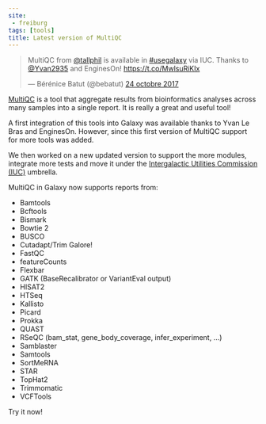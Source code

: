 ```yaml
---
site:
 - freiburg
tags: [tools]
title: Latest version of MultiQC
---
```


<blockquote class="twitter-tweet" data-lang="fr"><p lang="en" dir="ltr">MultiQC from <a href="https://twitter.com/tallphil?ref_src=twsrc%5Etfw">@tallphil</a> is available in <a href="https://twitter.com/hashtag/usegalaxy?src=hash&amp;ref_src=twsrc%5Etfw">#usegalaxy</a> via IUC. Thanks to <a href="https://twitter.com/Yvan2935?ref_src=twsrc%5Etfw">@Yvan2935</a> and EnginesOn! <a href="https://t.co/MwlsuRiKIx">https://t.co/MwlsuRiKIx</a></p>&mdash; Bérénice Batut (@bebatut) <a href="https://twitter.com/bebatut/status/922774572923006977?ref_src=twsrc%5Etfw">24 octobre 2017</a></blockquote>
<script async src="//platform.twitter.com/widgets.js" charset="utf-8"></script>

[MultiQC](http://multiqc.info/) is a tool that aggregate results from bioinformatics analyses across many samples into a single report. It is really a great and useful tool!

A first integration of this tools into Galaxy was available thanks to Yvan Le Bras and EnginesOn.
However, since this first version of MultiQC support for more tools was added. 

We then worked on a new updated version to support the more modules, integrate more tests and move it under the [Intergalactic Utilities Commission (IUC)](https://galaxyproject.org/iuc/) umbrella.

MultiQC in Galaxy now supports reports from:

- Bamtools
- Bcftools
- Bismark
- Bowtie 2
- BUSCO
- Cutadapt/Trim Galore!
- FastQC
- featureCounts
- Flexbar
- GATK (BaseRecalibrator or VariantEval output)
- HISAT2
- HTSeq
- Kallisto
- Picard
- Prokka
- QUAST
- RSeQC (bam_stat, gene_body_coverage, infer_experiment, ...)
- Samblaster
- Samtools
- SortMeRNA
- STAR
- TopHat2
- Trimmomatic
- VCFTools

Try it now!
